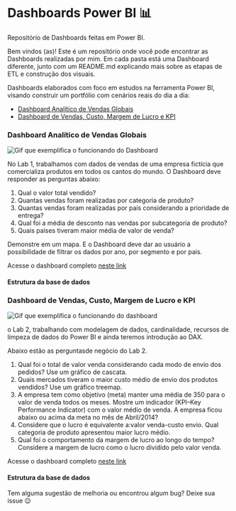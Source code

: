 # Dashboards Power BI 📊
Repositório de Dashboards feitas em Power BI.

Bem vindos (as)! Este é um repositório onde você pode encontrar as Dashboards realizadas por mim. 
Em cada pasta está uma Dashboard diferente, junto com um README.md explicando mais sobre as etapas de ETL e construção dos visuais.

Dashboards elaborados com foco em estudos na ferramenta Power BI, visando construir um portfólio com cenários reais do dia a dia:

- [Dashboard Analítico de Vendas Globais](https://github.com/DebbieMatt/Reposit-rio-Estudo-Power-BI-/blob/10e96f75201b52fc7bee3ce52d372cdcc1185b1d/PBI%20teste.pbix)
- [Dashboard de Vendas, Custo, Margem de Lucro e KPI]()

### Dashboard Analítico de Vendas Globais

![Gif que exemplifica o funcionando do Dashboard](https://github.com/DebbieMatt/Reposit-rio-Estudo-Power-BI-/blob/10e96f75201b52fc7bee3ce52d372cdcc1185b1d/Dashboard%201.gif)

No Lab 1, trabalhamos com dados de vendas de uma empresa fictícia que comercializa produtos em todos os cantos do mundo. O Dashboard deve responder as perguntas abaixo:

1. Qual o valor total vendido?
2. Quantas vendas foram realizadas por categoria de produto?
3. Quantas vendas foram realizadas por país considerando a prioridade de entrega?
4. Qual foi a média de desconto nas vendas por subcategoria de produto?
5. Quais países tiveram maior média de valor de venda? 

Demonstre em um mapa. E o Dashboard deve dar ao usuário a possibilidade de filtrar os dados por ano, por segmento e por país.

Acesse o dashboard completo [neste link]()

#### Estrutura da base de dados


### Dashboard de Vendas, Custo, Margem de Lucro e KPI

![Gif que exemplifica o funcionando do dashboard]()

o Lab 2, trabalhando com modelagem de dados, cardinalidade, recursos de limpeza de dados do Power BI e ainda teremos introdução ao DAX.

Abaixo estão as perguntasde negócio do Lab 2.

1. Qual foi o total de valor venda considerando cada modo de envio dos pedidos? Use um gráfico de cascata.
2. Quais mercados tiveram o maior custo médio de envio dos produtos vendidos? Use um gráfico treemap.
3. A empresa tem como objetivo (meta) manter uma média de 350 para o valor de venda todos os meses. Mostre um indicador (KPI–Key Performance Indicator) com o valor médio de venda. A empresa ficou abaixo ou acima da meta no mês de Abril/2014?
4. Considere que o lucro é equivalente a:valor venda-custo envio. Qual categoria de produto apresentou maior lucro médio.
5. Qual foi o comportamento da margem de lucro ao longo do tempo? Considere a margem de lucro como o lucro dividido pelo valor venda.

Acesse o dashboard completo [neste link]()

#### Estrutura da base de dados

<!--

### Dashboard de Logística - V2

![Gif que exemplifica o funcionando do dashboard Logística](https://i.imgur.com/L9VI3fl.gif)

Acesse o dashboard completo [neste link](https://app.powerbi.com/view?r=eyJrIjoiZWEwODY1YTMtYWVlYi00NDkwLWFhOWItOTZhYmI4ZDk0OTVjIiwidCI6IjI5NjM1NGU5LTk1MmItNDgwNC05NDE0LTA3N2MzZmVjNTg5NSJ9)

#### Estrutura da base de dados

Arquivo **DB_Logistica.xlsx** que contém inicialmente as seguintes colunas:
- N° Pedido
- Cliente-Motorista
- Data Emissão Pedido
- Data Entrega Prevista
- Destino
- Item
- R$ Farurado
- Saída para Entrega
- Data Entrega Real
- Qtd Devolução
- Mot. Devolução
- Dias para entrega
- Status

Colunas criadas a partir dos dados:
- Cliente
- Motorista

 -->

Tem alguma sugestão de melhoria ou encontrou algum bug? Deixe sua issue 😉
